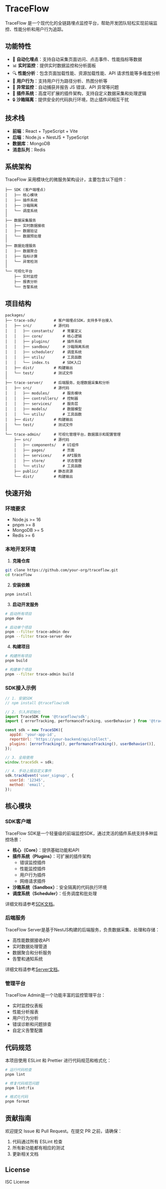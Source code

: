 # TraceFlow

TraceFlow 是一个现代化的全链路埋点监控平台，帮助开发团队轻松实现前端监控、性能分析和用户行为追踪。

## 功能特性

- 🚀 **自动化埋点**：支持自动采集页面访问、点击事件、性能指标等数据
- 📊 **实时监控**：提供实时数据监控和分析面板
- 🔍 **性能分析**：包含页面加载性能、资源加载性能、API 请求性能等多维度分析
- 🎯 **用户行为**：支持用户行为路径分析、热图分析等
- 🔔 **异常监控**：自动捕获并报告 JS 错误、API 异常等问题
- 🧩 **插件系统**：高度可扩展的插件架构，支持自定义数据采集和处理逻辑
- 🔒 **沙箱隔离**：提供安全的代码执行环境，防止插件间相互干扰

## 技术栈

- **前端**：React + TypeScript + Vite
- **后端**：Node.js + NestJS + TypeScript
- **数据库**：MongoDB
- **消息队列**：Redis

## 系统架构

TraceFlow 采用模块化的微服务架构设计，主要包含以下组件：

```
├── SDK (客户端埋点)
│   ├── 核心模块
│   ├── 插件系统
│   ├── 沙箱隔离
│   └── 调度系统
│
├── 数据采集服务
│   ├── 实时数据接收
│   ├── 数据验证
│   └── 数据预处理
│
├── 数据处理服务
│   ├── 数据聚合
│   ├── 指标计算
│   └── 异常检测
│
└── 可视化平台
    ├── 实时监控
    ├── 报表分析
    └── 告警系统
```

## 项目结构

```
packages/
├── trace-sdk/        # 客户端埋点SDK，支持多平台接入
│   ├── src/          # 源代码
│   │   ├── constants/    # 常量定义
│   │   ├── core/         # 核心逻辑
│   │   ├── plugins/      # 插件系统
│   │   ├── sandbox/      # 沙箱隔离系统
│   │   ├── scheduler/    # 调度系统
│   │   ├── utils/        # 工具函数
│   │   └── index.ts      # SDK入口
│   ├── dist/         # 构建输出
│   └── test/         # 测试文件
│
├── trace-server/     # 后端服务，处理数据采集和分析
│   ├── src/          # 源代码
│   │   ├── modules/      # 服务模块
│   │   ├── controllers/  # 控制器
│   │   ├── services/     # 服务层
│   │   ├── models/       # 数据模型
│   │   └── utils/        # 工具函数
│   ├── dist/         # 构建输出
│   └── test/         # 测试文件
│
└── trace-admin/      # 可视化管理平台，数据展示和配置管理
    ├── src/          # 源代码
    │   ├── components/   # UI组件
    │   ├── pages/        # 页面
    │   ├── services/     # API服务
    │   ├── store/        # 状态管理
    │   └── utils/        # 工具函数
    ├── public/       # 静态资源
    └── dist/         # 构建输出
```

## 快速开始

### 环境要求

- Node.js >= 16
- pnpm >= 8
- MongoDB >= 5
- Redis >= 6

### 本地开发环境

1. **克隆仓库**

```bash
git clone https://github.com/your-org/traceflow.git
cd traceflow
```

2. **安装依赖**

```bash
pnpm install
```

3. **启动开发服务**

```bash
# 启动所有项目
pnpm dev

# 启动单个项目
pnpm --filter trace-admin dev
pnpm --filter trace-server dev
```

4. **构建项目**

```bash
# 构建所有项目
pnpm build

# 构建单个项目
pnpm --filter trace-admin build
```

### SDK接入示例

```javascript
// 1. 安装SDK
// npm install @traceflow/sdk

// 2. 引入并初始化
import TraceSDK from '@traceflow/sdk';
import { errorTracking, performanceTracking, userBehavior } from '@traceflow/sdk/plugins';

const sdk = new TraceSDK({
  appId: 'your-app-id',
  reportUrl: 'https://your-backend/api/collect',
  plugins: [errorTracking(), performanceTracking(), userBehavior()],
});

// 3. 全局使用
window.traceSdk = sdk;

// 4. 手动上报自定义事件
sdk.trackEvent('user_signup', {
  userId: '12345',
  method: 'email',
});
```

## 核心模块

### SDK客户端

TraceFlow SDK是一个轻量级的前端监控SDK，通过灵活的插件系统支持多种监控场景：

- **核心（Core）**：提供基础功能和API
- **插件系统（Plugins）**：可扩展的插件架构
  - 错误监控插件
  - 性能监控插件
  - 用户行为插件
  - 网络请求插件
- **沙箱系统（Sandbox）**：安全隔离的代码执行环境
- **调度系统（Scheduler）**：任务调度和批处理

详细文档请参考[SDK文档](/packages/trace-sdk/README.md)。

### 后端服务

TraceFlow Server是基于NestJS构建的后端服务，负责数据采集、处理和存储：

- 高性能数据接收API
- 实时数据处理管道
- 数据聚合和分析服务
- 告警和通知系统

详细文档请参考[Server文档](/packages/trace-server/README.md)。

### 管理平台

TraceFlow Admin是一个功能丰富的监控管理平台：

- 实时监控仪表板
- 性能分析报表
- 用户行为分析
- 错误诊断和问题排查
- 自定义告警配置

## 代码规范

本项目使用 ESLint 和 Prettier 进行代码规范和格式化：

```bash
# 运行代码检查
pnpm lint

# 修复代码规范问题
pnpm lint:fix

# 格式化代码
pnpm format
```

## 贡献指南

欢迎提交 Issue 和 Pull Request。在提交 PR 之前，请确保：

1. 代码通过所有 ESLint 检查
2. 所有新功能都有相应的测试
3. 更新相关文档

## License

ISC License

